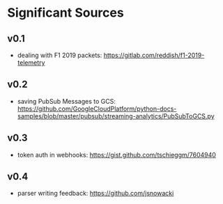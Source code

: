 # Significant Sources
## v0.1 
- dealing with F1 2019 packets: https://gitlab.com/reddish/f1-2019-telemetry
## v0.2
- saving PubSub Messages to GCS: https://github.com/GoogleCloudPlatform/python-docs-samples/blob/master/pubsub/streaming-analytics/PubSubToGCS.py
## v0.3 
- token auth in webhooks: https://gist.github.com/tschieggm/7604940
## v0.4
- parser writing feedback: https://github.com/jsnowacki
